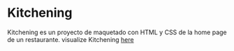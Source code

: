 # Kitchening
Kitchening es un proyecto de maquetado con HTML y CSS de la home page de un restaurante.
visualize Kitchening [here](https://kitchening-y3sb.onrender.com/)
